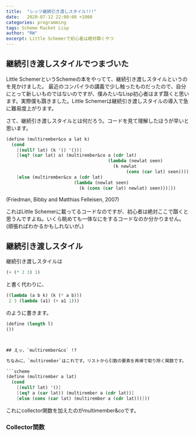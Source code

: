 ```yaml
---
title:  "レッツ継続引き渡しスタイル!!!"
date:   2020-07-12 22:00:00 +1000
categories: programming
tags: Scheme Racket Lisp
author: "RW"
excerpt: Little Schemerで初心者は絶対躓くやつ
---
```


## 継続引き渡しスタイルでつまづいた

Little SchemerというSchemeの本をやってて、継続引き渡しスタイルというのを見かけました。
最近のコンパイラの講義で少し触ったものだったので、自分にとって新しいものではないのですが、僕みたいなLisp初心者はまず躓くと思います。実際僕も躓きました。Little Schemerは継続引き渡しスタイルの導入で急に難易度上がります。

さて、継続引き渡しスタイルとは何だろう。コードを見て理解したほうが早いと思います。

```scheme
(define (multirember&co a lat k)
  (cond
    [(null? lat) (k '() '())]
    [(eq? (car lat) a) (multirember&co a (cdr lat)
                                       (lambda (newlat seen)
                                         (k newlat
                                              (cons (car lat) seen))))]
    [else (multirember&co a (cdr lat)
                          (lambda (newlat seen)
                            (k (cons (car lat) newlat) seen)))]))
```
(Friedman, Bibby and Matthias Felleisen, 2007)

これはLittle Schemerに載ってるコードなのですが、初心者は絶対ここで躓くと思うんですよね。いくら眺めても一体なにをするコードなのか分かりません。(頑張ればわかるかもしれないが。)

## 継続引き渡しスタイル

継続引き渡しスタイルは

```scheme
(+ (* 2 3) 1)
```

と書く代わりに、

```scheme
((lambda (a b k) (k (* a b)))
 2 3 (lambda (a1) (+ a1 1)))
```

のように書きます。

```scheme
(define (length l)
())



## えッ、`multirember&co` !?

ちなみに、`multirember`はこれです。リストから引数の要素を再帰で取り除く関数です。

```scheme
(define (multirember a lat)
  (cond
    [(null? lat) '()]
    [(eq? a (car lat)) (multirember a (cdr lat))]
    [else (cons (car lat) (multirember a (cdr lat)))]))
```

これにcollector関数を加えたのがmultimember&coです。

### Collector関数

